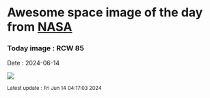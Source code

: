 
# Awesome space image of the day from [NASA](https://api.nasa.gov/)

### Today image : RCW 85
Date : 2024-06-14

![](https://apod.nasa.gov/apod/image/2406/HaLRGB+v2Pugh1100c.jpg)

<small>Latest update : Fri Jun 14 04:17:03 2024</small>
        